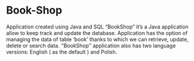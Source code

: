 # Book-Shop
Application created using Java and SQL
“BookShop” it’s a Java application allow to keep track and update the database.
Application has the option of managing the data of table ‘book’ thanks to which we can retrieve, update, delete or search data.
‘’BookShop’’ application also has two language versions:
English ( as the default ) and Polish.
